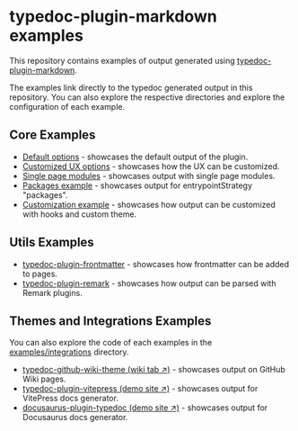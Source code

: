# typedoc-plugin-markdown examples

This repository contains examples of output generated using [typedoc-plugin-markdown](https://typedoc-plugin-markdown.org).

The examples link directly to the typedoc generated output in this repository.
You can also explore the respective directories and explore the configuration of each example.

## Core Examples

- [Default options](./examples/core/01-default-options/docs/README.md) - showcases the default output of the plugin.
- [Customized UX options](./examples/core/02-ux-options/docs/README.md) - showcases how the UX can be customized.
- [Single page modules](./examples/core/03-single-page-modules/docs/README.md) - showcases output with single page modules.
- [Packages example](./examples/core/05-packages/docs/README.md) - showcases output for entrypointStrategy "packages".
- [Customization example](./examples/core/06-customization/docs/README.md) - showcases how output can be customized with hooks and custom theme.

## Utils Examples

- [typedoc-plugin-frontmatter](./examples/utils/frontmatter/docs/README.md) - showcases how frontmatter can be added to pages.
- [typedoc-plugin-remark](./examples/utils/remark/docs/README.md) - showcases how output can be parsed with Remark plugins.

## Themes and Integrations Examples

You can also explore the code of each examples in the [examples/integrations](./examples/integrations) directory.

- [typedoc-github-wiki-theme (wiki tab ↗️)](https://github.com/typedoc2md/typedoc-plugin-markdown-examples/wiki) - showcases output on GitHub Wiki pages.
- [typedoc-plugin-vitepress (demo site ↗️)](https://typedoc-vitepress-theme-example-docs.vercel.app) - showcases output for VitePress docs generator.
- [docusaurus-plugin-typedoc (demo site ↗️)](https://docusaurus-plugin-typedoc-example-docs-website.vercel.app) - showcases output for Docusaurus docs generator.
